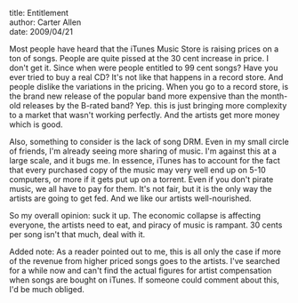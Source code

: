 title: Entitlement  
author: Carter Allen  
date: 2009/04/21  

Most people have heard that the iTunes Music Store is raising prices on a ton of songs. People are quite pissed at the 30 cent increase in price. I don't get it. Since when were people entitled to 99 cent songs? Have you ever tried to buy a real CD? It's not like that happens in a record store. And people dislike the variations in the pricing. When you go to a record store, is the brand new release of the popular band more expensive than the month-old releases by the B-rated band? Yep. this is just bringing more complexity to a market that wasn't working perfectly. And the artists get more money which is good.  

Also, something to consider is the lack of song DRM. Even in my small circle of friends, I'm already seeing more sharing of music. I'm against this at a large scale, and it bugs me. In essence, iTunes has to account for the fact that every purchased copy of the music may very well end up on 5-10 computers, or more if it gets put up on a torrent. Even if you don't pirate music, we all have to pay for them. It's not fair, but it is the only way the artists are going to get fed. And we like our artists well-nourished.  

So my overall opinion: suck it up. The economic collapse is affecting everyone, the artists need to eat, and piracy of music is rampant. 30 cents per song isn't that much, deal with it.  

Added note: As a reader pointed out to me, this is all only the case if more of the revenue from higher priced songs goes to the artists. I've searched for a while now and can't find the actual figures for artist compensation when songs are bought on iTunes. If someone could comment about this, I'd be much obliged.